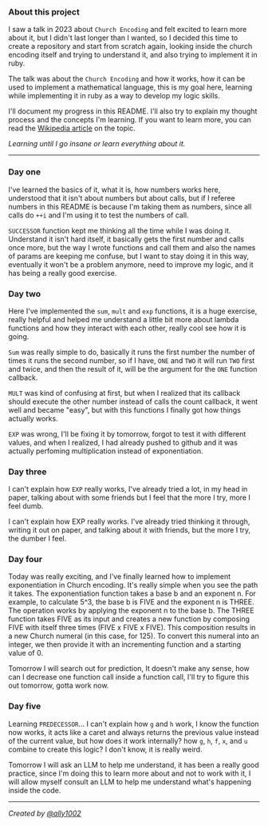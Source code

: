 ### About this project

I saw a talk in 2023 about `Church Encoding` and felt excited to learn more
about it, but I didn't last longer than I wanted, so I decided this time to create
a repository and start from scratch again, looking inside the church encoding itself
and trying to understand it, and also trying to implement it in ruby.

The talk was about the `Church Encoding` and how it works, how it can be used
to implement a mathematical language, this is my goal here, learning while
implementing it in ruby as a way to develop my logic skills.

I'll document my progress in this README. I'll also try to explain my thought
process and the concepts I'm learning. If you want to learn more, you can read
the [Wikipedia article](https://en.wikipedia.org/wiki/Church_encoding) on the topic.

_Learning until I go insane or learn everything about it._

---

### Day one

I've learned the basics of it, what it is, how numbers works here, understood
that it isn't about numbers but about calls, but if I referee numbers in this
README is because I'm taking them as numbers, since all calls do `++i` and I'm
using it to test the numbers of call.

`SUCCESSOR` function kept me thinking all the time while I was doing it.
Understand it isn't hard itself, it basically gets the first number and calls
once more, but the way I wrote functions and call them and also the names of
params are keeping me confuse, but I want to stay doing it in this way,
eventually it won't be a problem anymore, need to improve my logic, and it has
being a really good exercise.

### Day two

Here I've implemented the `sum`, `mult` and `exp` functions, it is a huge
exercise, really helpful and helped me understand a little bit more about
lambda functions and how they interact with each other, really cool see how it
is going.

`Sum` was really simple to do, basically it runs the first number the number of
times it runs the second number, so if I have, `ONE` and `TWO` it will run
`TWO` first and twice, and then the result of it, will be the argument for the
`ONE` function callback.

`MULT` was kind of confusing at first, but when I realized that its callback
should execute the other number instead of calls the count callback, it went
well and became "easy", but with this functions I finally got how things
actually works.

`EXP` was wrong, I'll be fixing it by tomorrow, forgot to test it with
different values, and when I realized, I had already pushed to github and it
was actually perfoming multiplication instead of exponentiation.

### Day three

I can't explain how `EXP` really works, I've already tried a lot, in my head
in paper, talking about with some friends but I feel that the more I try, more
I feel dumb.

I can't explain how EXP really works. I've already tried thinking it through,
writing it out on paper, and talking about it with friends, but the more I try,
the dumber I feel.

### Day four

Today was really exciting, and I've finally learned how to implement
exponentiation in Church encoding. It's really simple when you see the path it
takes. The exponentiation function takes a base b and an exponent n. For
example, to calculate 5^3, the base b is FIVE and the exponent n is THREE. The
operation works by applying the exponent n to the base b. The THREE function
takes FIVE as its input and creates a new function by composing FIVE with
itself three times (FIVE x FIVE x FIVE). This composition results in a new
Church numeral (in this case, for 125). To convert this numeral into an
integer, we then provide it with an incrementing function and a starting value
of 0.

Tomorrow I will search out for prediction, It doesn't make any sense, how can I
decrease one function call inside a function call, I'll try to figure this out tomorrow, gotta work now.

### Day five

Learning `PREDECESSOR`... I can't explain how `g` and `h` work, I know the
function now works, it acts like a caret and always returns the previous value
instead of the current value, but how does it work internally? how `g`, `h`, `f`,
`x`, and `u` combine to create this logic? I don't know, it is really weird.

Tomorrow I will ask an LLM to help me understand, it has been a really good
practice, since I'm doing this to learn more about and not to work with it, I
will allow myself consult an LLM to help me understand what's happening
inside the code.

---
_Created by [@ally1002](https://github.com/ally1002)_
